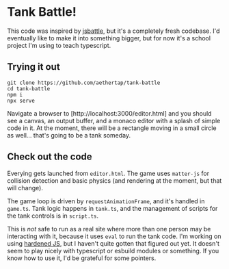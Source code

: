 # Tank Battle!

This code was inspired by [jsbattle](https://github.com/jamro/jsbattle), but
it's a completely fresh codebase. I'd eventually like to make it into something
bigger, but for now it's a school project I'm using to teach typescript.

## Trying it out

```shell
git clone https://github.com/aethertap/tank-battle
cd tank-battle
npm i
npx serve
```

Navigate a browser to [http://localhost:3000/editor.html] and you should see a
canvas, an output buffer, and a monaco editor with a splash of simple code in
it. At the moment, there will be a rectangle moving in a small circle as
well... that's going to be a tank someday.

## Check out the code

Everying gets launched from `editor.html`. The game uses `matter-js` for
collision detection and basic physics (and rendering at the moment, but that
will change). 

The game loop is driven by `requestAnimationFrame`, and it's handled in `game.ts`. 
Tank logic happens in `tank.ts`, and the management of scripts for the tank controls
is in `script.ts`. 

This is *not* safe to run as a real site where more than one
person may be interacting with it, because it uses `eval` to run the tank code.
I'm working on using [hardened JS](https://hardenedjs.org), but I haven't quite
gotten that figured out yet. It doesn't seem to play nicely with typescript or
esbuild modules or something. If you know how to use it, I'd be grateful for 
some pointers.


